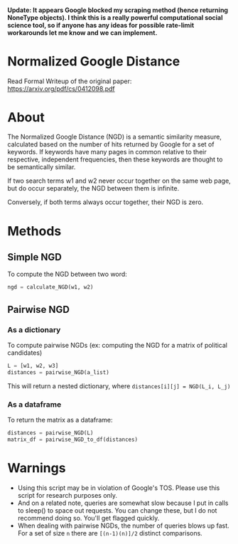
#### Update: It appears Google blocked my scraping method (hence returning NoneType objects). I think this is a really powerful computational social science tool, so if anyone has any ideas for possible rate-limit workarounds let me know and we can implement.   

# Normalized Google Distance
Read Formal Writeup of the original paper: https://arxiv.org/pdf/cs/0412098.pdf
# About
The Normalized Google Distance (NGD) is a semantic similarity measure, calculated based on the number of hits returned by Google for a set of keywords. If keywords have many pages in common relative to their respective, independent frequencies, then these keywords are thought to be semantically similar.

If two search terms w1 and w2 never occur together on the same web page, but do occur separately, the NGD between them is infinite.

Conversely, if both terms always occur together, their NGD is zero.

# Methods
## Simple NGD
To compute the NGD between two word:

``` Python
ngd = calculate_NGD(w1, w2)
```

## Pairwise NGD
### As a dictionary

To compute pairwise NGDs (ex: computing the NGD for a matrix of political candidates)
``` Python
L = [w1, w2, w3]
distances = pairwise_NGD(a_list)
```
This will return a nested dictionary, where ```distances[i][j] = NGD(L_i, L_j)```

### As a dataframe
To return the matrix as a dataframe:
``` Python
distances = pairwise_NGD(L)
matrix_df = pairwise_NGD_to_df(distances)
```

# Warnings
* Using this script may be in violation of Google's TOS. Please use this script for research purposes only.
* And on a related note, queries are somewhat slow because I put in calls to sleep() to space out requests. You can change these, but I do not recommend doing so. You'll get flagged quickly.
* When dealing with pairwise NGDs, the number of queries blows up fast. For a set of size ```n``` there are ```[(n-1)(n)]/2``` distinct comparisons.
